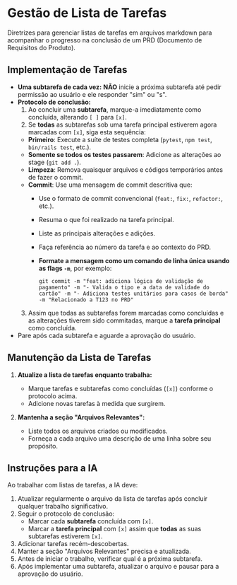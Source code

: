 # Gestão de Lista de Tarefas

Diretrizes para gerenciar listas de tarefas em arquivos markdown para acompanhar o progresso na conclusão de um PRD (Documento de Requisitos do Produto).

## Implementação de Tarefas
- **Uma subtarefa de cada vez:** **NÃO** inicie a próxima subtarefa até pedir permissão ao usuário e ele responder "sim" ou "s".
- **Protocolo de conclusão:**
  1. Ao concluir uma **subtarefa**, marque-a imediatamente como concluída, alterando `[ ]` para `[x]`.
  2. Se **todas** as subtarefas sob uma tarefa principal estiverem agora marcadas com `[x]`, siga esta sequência:
    - **Primeiro**: Execute a suíte de testes completa (`pytest`, `npm test`, `bin/rails test`, etc.).
    - **Somente se todos os testes passarem**: Adicione as alterações ao stage (`git add .`).
    - **Limpeza**: Remova quaisquer arquivos e códigos temporários antes de fazer o commit.
    - **Commit**: Use uma mensagem de commit descritiva que:
      - Use o formato de commit convencional (`feat:`, `fix:`, `refactor:`, etc.).
      - Resuma o que foi realizado na tarefa principal.
      - Liste as principais alterações e adições.
      - Faça referência ao número da tarefa e ao contexto do PRD.
      - **Formate a mensagem como um comando de linha única usando as flags `-m`**, por exemplo:

        ```
        git commit -m "feat: adiciona lógica de validação de pagamento" -m "- Valida o tipo e a data de validade do cartão" -m "- Adiciona testes unitários para casos de borda" -m "Relacionado a T123 no PRD"
        ```
  3. Assim que todas as subtarefas forem marcadas como concluídas e as alterações tiverem sido commitadas, marque a **tarefa principal** como concluída.
- Pare após cada subtarefa e aguarde a aprovação do usuário.

## Manutenção da Lista de Tarefas

1. **Atualize a lista de tarefas enquanto trabalha:**
   - Marque tarefas e subtarefas como concluídas (`[x]`) conforme o protocolo acima.
   - Adicione novas tarefas à medida que surgirem.

2. **Mantenha a seção "Arquivos Relevantes":**
   - Liste todos os arquivos criados ou modificados.
   - Forneça a cada arquivo uma descrição de uma linha sobre seu propósito.

## Instruções para a IA

Ao trabalhar com listas de tarefas, a IA deve:

1. Atualizar regularmente o arquivo da lista de tarefas após concluir qualquer trabalho significativo.
2. Seguir o protocolo de conclusão:
   - Marcar cada **subtarefa** concluída com `[x]`.
   - Marcar a **tarefa principal** com `[x]` assim que **todas** as suas subtarefas estiverem `[x]`.
3. Adicionar tarefas recém-descobertas.
4. Manter a seção "Arquivos Relevantes" precisa e atualizada.
5. Antes de iniciar o trabalho, verificar qual é a próxima subtarefa.
6. Após implementar uma subtarefa, atualizar o arquivo e pausar para a aprovação do usuário.